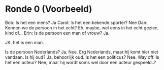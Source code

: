 # Ronde 0 (Voorbeeld)

Bob: Is het een mens? Ja
Carol: Is het een bekende sporter? Nee
Dan: Kennen we de persoon in het echt? Eh, maybe, wel eens in het echt gezien, kind of...
Erin: Is de persoon een man of vrouw? Ja.

JK, het is een man.

Is de persoon Nederlands? Ja. Nee. Erg Nederlands, maar hij komt hier niet vandaan.
Is hij oud? Ja, behoorlijk oud.
Is het een politicus? Nee. Way off.
Is het een acteur? Nee, maar hij wordt soms wel door een acteur gespeeld..?
